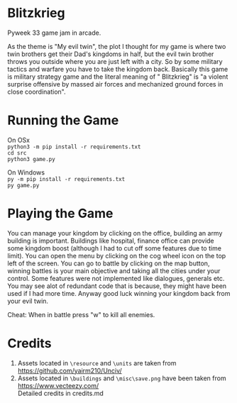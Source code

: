 # Blitzkrieg

Pyweek 33 game jam in arcade.

As the theme is "My evil twin", the plot I thought for my game is where two twin brothers get their Dad's kingdoms in
half, but the evil twin brother throws you outside where you are just left with a city. So by some military tactics and
warfare you have to take the kingdom back. Basically this game is military strategy game and the literal meaning of "
Blitzkrieg" is "a violent surprise offensive by massed air forces and mechanized ground forces in close coordination".

# Running the Game

On OSx<br>
`python3 -m pip install -r requirements.txt`<br>
`cd src`<br>
`python3 game.py`<br>

On Windows<br>
`py -m pip install -r requirements.txt`<br>
`py game.py`<br>

# Playing the Game

You can manage your kingdom by clicking on the office, building an army building is important. Buildings like hospital,
finance office can provide some kingdom boost (although I had to cut off some features due to time limit). You can open
the menu by clicking on the cog wheel icon on the top left of the screen. You can go to battle by clicking on the map
button, winning battles is your main objective and taking all the cities under your control. Some features were not
implemented like dialogues, generals etc. You may see alot of redundant code that is because, they might have been used
if I had more time. Anyway good luck winning your kingdom back from your evil twin.

Cheat:
When in battle press "w" to kill all enemies.

# Credits

1. Assets located in `\resource` and `\units` are taken from https://github.com/yairm210/Unciv/
2. Assets located in `\buildings` and `\misc\save.png` have been taken from https://www.vecteezy.com/
   <br>Detailed credits in credits.md